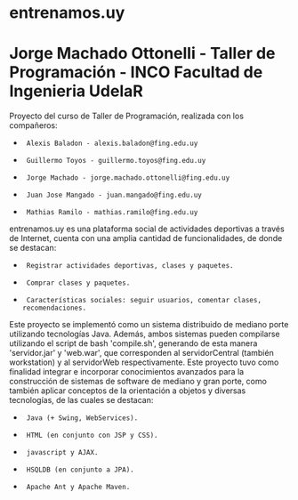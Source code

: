 # entrenamos.uy
# Jorge Machado Ottonelli - Taller de Programación - INCO Facultad de Ingenieria UdelaR

Proyecto del curso de Taller de Programación, realizada con los compañeros:
 *      Alexis Baladon - alexis.baladon@fing.edu.uy
 *      Guillermo Toyos - guillermo.toyos@fing.edu.uy
 *      Jorge Machado - jorge.machado.ottonelli@fing.edu.uy
 *      Juan Jose Mangado - juan.mangado@fing.edu.uy
 *      Mathias Ramilo - mathias.ramilo@fing.edu.uy

entrenamos.uy es una plataforma social de actividades deportivas a través de Internet, cuenta con una amplia cantidad de
  funcionalidades, de donde se destacan:
 *      Registrar actividades deportivas, clases y paquetes.
 *      Comprar clases y paquetes.
 *      Características sociales: seguir usuarios, comentar clases, recomendaciones.
Este proyecto se implementó como un sistema distribuido de mediano porte utilizando tecnologías Java. Además, ambos 
  sistemas pueden compilarse utilizando el script de bash 'compile.sh', generando de esta manera 'servidor.jar' y 
  'web.war', que corresponden al servidorCentral (también workstation) y al servidorWeb respectivamente.
Este proyecto tuvo como finalidad integrar e incorporar conocimientos avanzados para la construcción de sistemas 
  de software de mediano y gran porte, como también aplicar conceptos de la orientación a objetos y diversas tecnologías,
  de las cuales se destacan:
 *      Java (+ Swing, WebServices).
 *      HTML (en conjunto con JSP y CSS).
 *      javascript y AJAX.
 *      HSQLDB (en conjunto a JPA).
 *      Apache Ant y Apache Maven.
